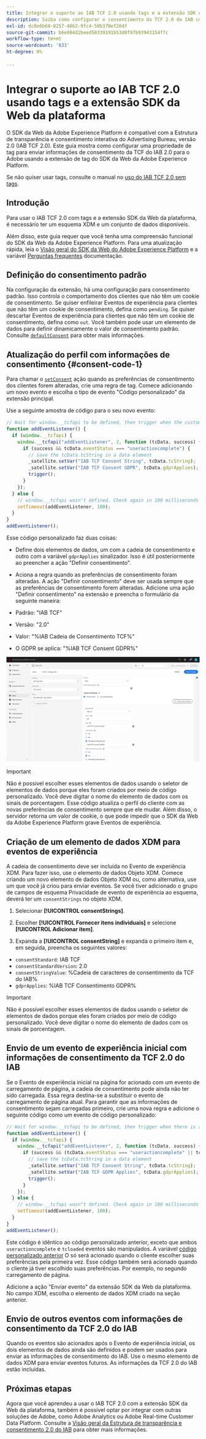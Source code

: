 ```yaml
---
title: Integrar o suporte ao IAB TCF 2.0 usando tags e a extensão SDK da Web da plataforma
description: Saiba como configurar o consentimento da TCF 2.0 do IAB com tags e a extensão SDK da Web da Adobe Experience Platform.
exl-id: dc0e6b68-8257-4862-9fc4-50b370ef204f
source-git-commit: b6e084d2beed58339191b53d0f97b93943154f7c
workflow-type: tm+mt
source-wordcount: '833'
ht-degree: 0%

---
```


# Integrar o suporte ao IAB TCF 2.0 usando tags e a extensão SDK da Web da plataforma

O SDK da Web da Adobe Experience Platform é compatível com a Estrutura de transparência e consentimento interativa do Advertising Bureau, versão 2.0 (IAB TCF 2.0). Este guia mostra como configurar uma propriedade de tag para enviar informações de consentimento da TCF do IAB 2.0 para o Adobe usando a extensão de tag do SDK da Web da Adobe Experience Platform.

Se não quiser usar tags, consulte o manual no [uso do IAB TCF 2.0 sem tags](./without-tags.md).

## Introdução

Para usar o IAB TCF 2.0 com tags e a extensão SDK da Web da plataforma, é necessário ter um esquema XDM e um conjunto de dados disponíveis.

Além disso, este guia requer que você tenha uma compreensão funcional do SDK da Web da Adobe Experience Platform. Para uma atualização rápida, leia o [Visão geral do SDK da Web do Adobe Experience Platform](../../home.md) e a variável [Perguntas frequentes](../../faq.md) documentação.

## Definição do consentimento padrão

Na configuração da extensão, há uma configuração para consentimento padrão. Isso controla o comportamento dos clientes que não têm um cookie de consentimento. Se quiser enfileirar Eventos de experiência para clientes que não têm um cookie de consentimento, defina como `pending`. Se quiser descartar Eventos de experiência para clientes que não têm um cookie de consentimento, defina como `out`. Você também pode usar um elemento de dados para definir dinamicamente o valor de consentimento padrão. Consulte [`defaultConsent`](/help/web-sdk/commands/configure/defaultconsent.md) para obter mais informações.

## Atualização do perfil com informações de consentimento {#consent-code-1}

Para chamar o [`setConsent`](/help/web-sdk/commands/setconsent.md) ação quando as preferências de consentimento dos clientes forem alteradas, crie uma regra de tag. Comece adicionando um novo evento e escolha o tipo de evento &quot;Código personalizado&quot; da extensão principal.

Use a seguinte amostra de código para o seu novo evento:

```javascript
// Wait for window.__tcfapi to be defined, then trigger when the customer has completed their consent and preferences.
function addEventListener() {
  if (window.__tcfapi) {
    window.__tcfapi("addEventListener", 2, function (tcData, success) {
      if (success && tcData.eventStatus === "useractioncomplete") {
        // save the tcData.tcString in a data element
        _satellite.setVar("IAB TCF Consent String", tcData.tcString);
        _satellite.setVar("IAB TCF Consent GDPR", tcData.gdprApplies);
        trigger();
      }
    });
  } else {
    // window.__tcfapi wasn't defined. Check again in 100 milliseconds
    setTimeout(addEventListener, 100);
  }
}
addEventListener();
```

Esse código personalizado faz duas coisas:

* Define dois elementos de dados, um com a cadeia de consentimento e outro com a variável `gdprApplies` sinalizador. Isso é útil posteriormente ao preencher a ação &quot;Definir consentimento&quot;.

* Aciona a regra quando as preferências de consentimento foram alteradas. A ação &quot;Definir consentimento&quot; deve ser usada sempre que as preferências de consentimento forem alteradas. Adicione uma ação &quot;Definir consentimento&quot; na extensão e preencha o formulário da seguinte maneira:

* Padrão: &quot;IAB TCF&quot;
* Versão: &quot;2.0&quot;
* Valor: &quot;%IAB Cadeia de Consentimento TCF%&quot;
* O GDPR se aplica: &quot;%IAB TCF Consent GDPR%&quot;

![Ação Definir consentimento IAB](../../assets/consent/iab-tcf/with-launch/iab-action.png)

>[!IMPORTANT]
>
>Não é possível escolher esses elementos de dados usando o seletor de elementos de dados porque eles foram criados por meio de código personalizado. Você deve digitar o nome do elemento de dados com os sinais de porcentagem. Esse código atualiza o perfil do cliente com as novas preferências de consentimento sempre que ele mudar. Além disso, o servidor retorna um valor de cookie, o que pode impedir que o SDK da Web da Adobe Experience Platform grave Eventos de experiência.

## Criação de um elemento de dados XDM para eventos de experiência

A cadeia de consentimento deve ser incluída no Evento de experiência XDM. Para fazer isso, use o elemento de dados Objeto XDM. Comece criando um novo elemento de dados Objeto XDM ou, como alternativa, use um que você já criou para enviar eventos. Se você tiver adicionado o grupo de campos de esquema Privacidade de evento de experiência ao esquema, deverá ter um `consentStrings` no objeto XDM.

1. Selecionar **[!UICONTROL consentStrings]**.

1. Escolher **[!UICONTROL Fornecer itens individuais]** e selecione **[!UICONTROL Adicionar item]**.

1. Expanda a **[!UICONTROL consentString]** e expanda o primeiro item e, em seguida, preencha os seguintes valores:

* `consentStandard`: IAB TCF
* `consentStandardVersion`: 2.0
* `consentStringValue`: %Cadeia de caracteres de consentimento da TCF do IAB%
* `gdprApplies`: %IAB TCF Consentimento GDPR%

>[!IMPORTANT]
>
>Não é possível escolher esses elementos de dados usando o seletor de elementos de dados porque eles foram criados por meio de código personalizado. Você deve digitar o nome do elemento de dados com os sinais de porcentagem.

## Envio de um evento de experiência inicial com informações de consentimento da TCF 2.0 do IAB

Se o Evento de experiência inicial na página for acionado com um evento de carregamento de página, a cadeia de consentimento pode ainda não ter sido carregada. Essa regra destina-se a substituir o evento de carregamento de página atual. Para garantir que as informações de consentimento sejam carregadas primeiro, crie uma nova regra e adicione o seguinte código como um evento de código personalizado:

```javascript
// Wait for window.__tcfapi to be defined, then trigger when there is a consent string
function addEventListener() {
  if (window.__tcfapi) {
    window.__tcfapi("addEventListener", 2, function (tcData, success) {
      if (success && (tcData.eventStatus === "useractioncomplete" || tcData.eventStatus === "tcloaded")) {
        // save the tcData.tcString in a data element
        _satellite.setVar("IAB TCF Consent String", tcData.tcString);
        _satellite.setVar("IAB TCF GDPR Applies", tcData.gdprApplies);
        trigger();
      }
    });
  } else {
    // window.__tcfapi wasn"t defined. Check again in 100 milliseconds
    setTimeout(addEventListener, 100);
  }
}
addEventListener();
```

Este código é idêntico ao código personalizado anterior, exceto que ambos `useractioncomplete` e `tcloaded` eventos são manipulados. A variável [código personalizado anterior](#consent-code-1) O só será acionado quando o cliente escolher suas preferências pela primeira vez. Esse código também será acionado quando o cliente já tiver escolhido suas preferências. Por exemplo, no segundo carregamento de página.

Adicione a ação &quot;Enviar evento&quot; da extensão SDK da Web da plataforma. No campo XDM, escolha o elemento de dados XDM criado na seção anterior.

## Envio de outros eventos com informações de consentimento da TCF 2.0 do IAB

Quando os eventos são acionados após o Evento de experiência inicial, os dois elementos de dados ainda são definidos e podem ser usados para enviar as informações de consentimento do IAB. Use o mesmo elemento de dados XDM para enviar eventos futuros. As informações da TCF 2.0 do IAB estão incluídas.

## Próximas etapas

Agora que você aprendeu a usar o IAB TCF 2.0 com a extensão SDK da Web da plataforma, também é possível optar por integrar com outras soluções de Adobe, como Adobe Analytics ou Adobe Real-time Customer Data Platform. Consulte a [Visão geral da Estrutura de transparência e consentimento 2.0 do IAB](./overview.md) para obter mais informações.
